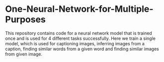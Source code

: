 # One-Neural-Network-for-Multiple-Purposes
This repository contains code for a neural network model that is trained once and is used for 4 different tasks successfully. Here we train a single model, which is used for captioning images, inferring images from a caption, finding similar words from a given word and finding similar images from given image.
